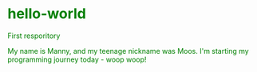 <style>
  body {
  color: green;
  }
  </style>
  
# hello-world
First resporitory

My name is Manny, and my teenage nickname was Moos. I'm starting my programming journey today - woop woop!
